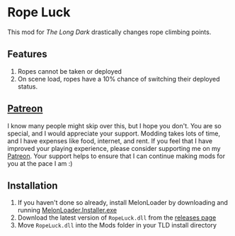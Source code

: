 ﻿# Rope Luck

This mod for *The Long Dark* drastically changes rope climbing points.

## Features

1. Ropes cannot be taken or deployed
2. On scene load, ropes have a 10% chance of switching their deployed status.

## [Patreon](https://www.patreon.com/ds5678)

I know many people might skip over this, but I hope you don't. You are so special, and I would appreciate your support. Modding takes lots of time, and I have expenses like food, internet, and rent. If you feel that I have improved your playing experience, please consider supporting me on my [Patreon](https://www.patreon.com/ds5678). Your support helps to ensure that I can continue making mods for you at the pace I am :)

## Installation

1. If you haven't done so already, install MelonLoader by downloading and running [MelonLoader.Installer.exe](https://github.com/HerpDerpinstine/MelonLoader/releases/latest/download/MelonLoader.Installer.exe)
2. Download the latest version of `RopeLuck.dll` from the [releases page](https://github.com/ds5678/RopeLuck/releases)
3. Move `RopeLuck.dll` into the Mods folder in your TLD install directory